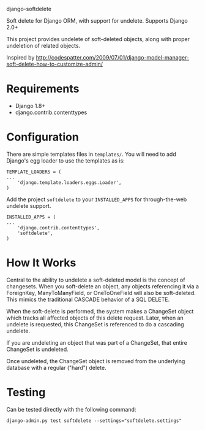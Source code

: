 django-softdelete

Soft delete for Django ORM, with support for undelete.  Supports Django 2.0+

This project provides undelete of soft-deleted objects, along with proper undeletion of related objects.

Inspired by http://codespatter.com/2009/07/01/django-model-manager-soft-delete-how-to-customize-admin/

Requirements
============

* Django 1.8+
* django.contrib.contenttypes

Configuration
=============

There are simple templates files in `templates/`.  You will need to add Django's
egg loader to use the templates as is:

    TEMPLATE_LOADERS = (
    ...
        'django.template.loaders.eggs.Loader',
    )

Add the project `softdelete` to your `INSTALLED_APPS` for
through-the-web undelete support.

    INSTALLED_APPS = (
    ...
        'django.contrib.contenttypes',
        'softdelete',
    )

How It Works
============

Central to the ability to undelete a soft-deleted model is the concept of changesets.  When you
soft-delete an object, any objects referencing it via a ForeignKey, ManyToManyField, or OneToOneField will
also be soft-deleted.  This mimics the traditional CASCADE behavior of a SQL DELETE.

When the soft-delete is performed, the system makes a ChangeSet object which tracks all affected objects of
this delete request.  Later, when an undelete is requested, this ChangeSet is referenced to do a cascading
undelete.

If you are undeleting an object that was part of a ChangeSet, that entire ChangeSet is undeleted.

Once undeleted, the ChangeSet object is removed from the underlying database with a regular ("hard") delete.

Testing
=======

Can be tested directly with the following command:

    django-admin.py test softdelete --settings="softdelete.settings"
